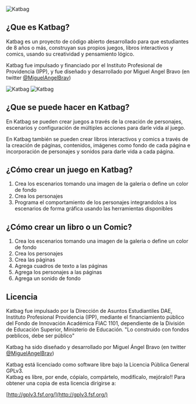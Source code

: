 ![Katbag](/../master/katbag/res/drawable-xhdpi/katbag_about_logo.png?raw=true)

## ¿Que es Katbag?
Katbag es un proyecto de código abierto desarrollado para que estudiantes de 8 años o más, construyan sus propios juegos, libros interactivos y comics, usando su creatividad y pensamiento lógico. 

Katbag fue impulsado y financiado por el Instituto Profesional de Providencia (IPP), y fue diseñado y desarrollado por Miguel Angel Bravo (en twitter [@MiguelAngelBrav](http://twitter.com/miguelangelbrav))

![Katbag](/../master/katbag/res/drawable-xhdpi/katbag_about_01.png?raw=true)   ![Katbag](/../master/katbag/res/drawable-xhdpi/katbag_about_02.png?raw=true)

## ¿Que se puede hacer en Katbag?
En Katbag se pueden crear juegos a través de la creación de personajes, escenarios y configuración de múltiples acciones para darle vida al juego.

En Katbag también se pueden crear libros interactivos y comics a través de la creación de páginas, contenidos, imágenes como fondo de cada página e incorporación de personajes y sonidos para darle vida a cada página.

## ¿Cómo crear un juego en Katbag?
1. Crea los escenarios tomando una imagen de la galeria o define un color de fondo
2. Crea los personajes
3. Programa el comportamiento de los personajes integrandolos a los escenarios de forma gráfica usando las herramientas disponibles

## ¿Cómo crear un libro o un Comic?
1. Crea los escenarios tomando una imagen de la galeria o define un color de fondo
2. Crea los personajes
3. Crea las páginas
4. Agrega cuadros de texto a las páginas
5. Agrega los personajes a las páginas
5. Agrega un sonido de fondo

## Licencia
Katbag fue impulsado por la Dirección de Asuntos Estudiantiles DAE, Instituto Profesional Providencia (IPP), 
mediante el financiamiento público del Fondo de Innovación Académica FIAC 1101, dependiente de la División de Educación Superior, Ministerio de Educación. "Lo construido con fondos pœblicos, debe ser público"

Katbag ha sido diseñado y desarrollado por Miguel Ángel Bravo (en twitter [@MiguelAngelBrav](http://twitter.com/miguelangelbrav))

Katbag está licenciado como software libre bajo la Licencia Pública General GPLv3.  
Katbag es libre, por ende, cópialo, compártelo, modifícalo, mejóralo!!
Para obtener una copia de esta licencia dirigirse a:

[http://gplv3.fsf.org/](http://gplv3.fsf.org/)

